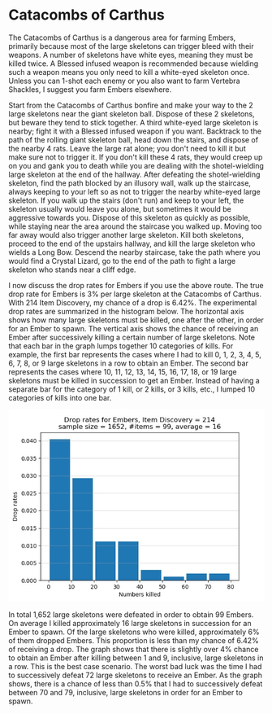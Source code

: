 # Catacombs of Carthus

The Catacombs of Carthus is a dangerous area for farming Embers, primarily
because most of the large skeletons can trigger bleed with their weapons. A
number of skeletons have white eyes, meaning they must be killed twice. A
Blessed infused weapon is recommended because wielding such a weapon means you
only need to kill a white-eyed skeleton once. Unless you can 1-shot each enemy
or you also want to farm Vertebra Shackles, I suggest you farm Embers elsewhere.

Start from the Catacombs of Carthus bonfire and make your way to the 2 large
skeletons near the giant skeleton ball. Dispose of these 2 skeletons, but beware
they tend to stick together. A third white-eyed large skeleton is nearby; fight
it with a Blessed infused weapon if you want. Backtrack to the path of the
rolling giant skeleton ball, head down the stairs, and dispose of the nearby 4
rats. Leave the large rat alone; you don't need to kill it but make sure not to
trigger it. If you don't kill these 4 rats, they would creep up on you and gank
you to death while you are dealing with the shotel-wielding large skeleton at
the end of the hallway. After defeating the shotel-wielding skeleton, find the
path blocked by an illusory wall, walk up the staircase, always keeping to your
left so as not to trigger the nearby white-eyed large skeleton. If you walk up
the stairs (don't run) and keep to your left, the skeleton usually would leave
you alone, but sometimes it would be aggressive towards you. Dispose of this
skeleton as quickly as possible, while staying near the area around the
staircase you walked up. Moving too far away would also trigger another large
skeleton. Kill both skeletons, proceed to the end of the upstairs hallway, and
kill the large skeleton who wields a Long Bow. Descend the nearby staircase,
take the path where you would find a Crystal Lizard, go to the end of the path
to fight a large skeleton who stands near a cliff edge.

I now discuss the drop rates for Embers if you use the above route. The true
drop rate for Embers is 3% per large skeleton at the Catacombs of Carthus. With
214 Item Discovery, my chance of a drop is 6.42%. The experimental drop rates
are summarized in the histogram below. The horizontal axis shows how many large
skeletons must be killed, one after the other, in order for an Ember to spawn.
The vertical axis shows the chance of receiving an Ember after successively
killing a certain number of large skeletons. Note that each bar in the graph
lumps together 10 categories of kills. For example, the first bar represents the
cases where I had to kill 0, 1, 2, 3, 4, 5, 6, 7, 8, or 9 large skeletons in a
row to obtain an Ember. The second bar represents the cases where 10, 11, 12,
13, 14, 15, 16, 17, 18, or 19 large skeletons must be killed in succession to
get an Ember. Instead of having a separate bar for the category of 1 kill, or 2
kills, or 3 kills, etc., I lumped 10 categories of kills into one bar.

!["Catacombs of Carthus"](../image/catacombs-214.jpg "Catacombs of Carthus")

In total 1,652 large skeletons were defeated in order to obtain 99 Embers. On
average I killed approximately 16 large skeletons in succession for an Ember to
spawn. Of the large skeletons who were killed, approximately 6% of them dropped
Embers. This proportion is less than my chance of 6.42% of receiving a drop. The
graph shows that there is slightly over 4% chance to obtain an Ember after
killing between 1 and 9, inclusive, large skeletons in a row. This is the best
case scenario. The worst bad luck was the time I had to successively defeat 72
large skeletons to receive an Ember. As the graph shows, there is a chance of
less than 0.5% that I had to successively defeat between 70 and 79, inclusive,
large skeletons in order for an Ember to spawn.
